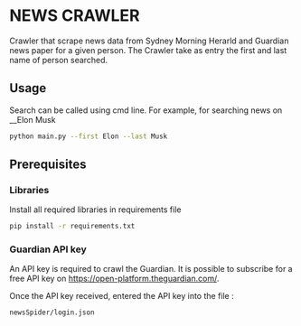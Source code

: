 # NEWS CRAWLER 

Crawler that scrape news data from Sydney Morning Herarld and Guardian news paper for a given person.
The Crawler take as entry  the first and last name of person searched. 

## Usage 

Search can be called using cmd line. For example, for searching news on __Elon Musk

``` bash 
python main.py --first Elon --last Musk
```

## Prerequisites

### Libraries 

Install all required libraries in requirements file
```bash
pip install -r requirements.txt 
```

### Guardian API key 

An API key is required to crawl the Guardian. It is possible to subscribe for a free API key on https://open-platform.theguardian.com/.  

Once the API key received, entered the API key into the file : 
```
newsSpider/login.json 
```
